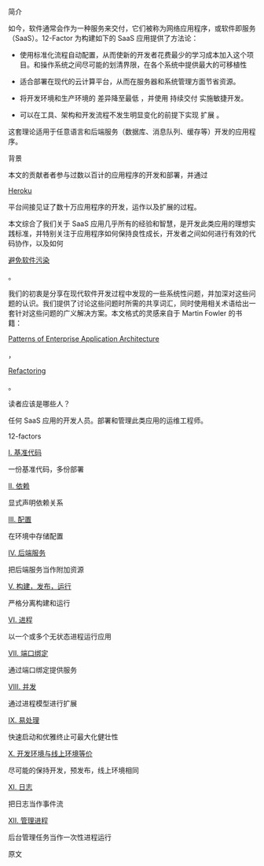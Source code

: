 简介

如今，软件通常会作为一种服务来交付，它们被称为网络应用程序，或软件即服务（SaaS）。12-Factor 为构建如下的 SaaS 应用提供了方法论：

* 使用标准化流程自动配置，从而使新的开发者花费最少的学习成本加入这个项目。和操作系统之间尽可能的划清界限，在各个系统中提供最大的可移植性

* 适合部署在现代的云计算平台，从而在服务器和系统管理方面节省资源。
* 将开发环境和生产环境的
  差异降至最低
  ，并使用
  持续交付
  实施敏捷开发。
* 可以在工具、架构和开发流程不发生明显变化的前提下实现
  扩展
  。

这套理论适用于任意语言和后端服务（数据库、消息队列、缓存等）开发的应用程序。

背景

本文的贡献者者参与过数以百计的应用程序的开发和部署，并通过

[Heroku](http://www.heroku.com/)

平台间接见证了数十万应用程序的开发，运作以及扩展的过程。

本文综合了我们关于 SaaS 应用几乎所有的经验和智慧，是开发此类应用的理想实践标准，并特别关注于应用程序如何保持良性成长，开发者之间如何进行有效的代码协作，以及如何

[避免软件污染](http://blog.heroku.com/archives/2011/6/28/the_new_heroku_4_erosion_resistance_explicit_contracts/)

。

我们的初衷是分享在现代软件开发过程中发现的一些系统性问题，并加深对这些问题的认识。我们提供了讨论这些问题时所需的共享词汇，同时使用相关术语给出一套针对这些问题的广义解决方案。本文格式的灵感来自于 Martin Fowler 的书籍：

[Patterns of Enterprise Application Architecture](http://books.google.com/books/about/Patterns_of_enterprise_application_archi.html?id=FyWZt5DdvFkC)

，

[Refactoring](http://books.google.com/books/about/Refactoring.html?id=1MsETFPD3I0C)

。

读者应该是哪些人？

任何 SaaS 应用的开发人员。部署和管理此类应用的运维工程师。

12-factors

[I. 基准代码](https://12factor.net/zh_cn/codebase)

一份基准代码，多份部署

[II. 依赖](https://12factor.net/zh_cn/dependencies)

显式声明依赖关系

[III. 配置](https://12factor.net/zh_cn/config)

在环境中存储配置

[IV. 后端服务](https://12factor.net/zh_cn/backing-services)

把后端服务当作附加资源

[V. 构建，发布，运行](https://12factor.net/zh_cn/build-release-run)

严格分离构建和运行

[VI. 进程](https://12factor.net/zh_cn/processes)

以一个或多个无状态进程运行应用

[VII. 端口绑定](https://12factor.net/zh_cn/port-binding)

通过端口绑定提供服务

[VIII. 并发](https://12factor.net/zh_cn/concurrency)

通过进程模型进行扩展

[IX. 易处理](https://12factor.net/zh_cn/disposability)

快速启动和优雅终止可最大化健壮性

[X. 开发环境与线上环境等价](https://12factor.net/zh_cn/dev-prod-parity)

尽可能的保持开发，预发布，线上环境相同

[XI. 日志](https://12factor.net/zh_cn/logs)

把日志当作事件流

[XII. 管理进程](https://12factor.net/zh_cn/admin-processes)

后台管理任务当作一次性进程运行

原文

